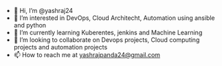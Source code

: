 - 👋 Hi, I’m @yashraj24
- 👀 I’m interested in DevOps, Cloud Architecht, Automation using ansible and python
- 🌱 I’m currently learning Kuberentes, jenkins and Machine Learning
- 💞️ I’m looking to collaborate on Devops projects, Cloud computing projects and automation projects 
- 📫 How to reach me at yashrajpanda24@gmail.com

<!---
yashraj24/yashraj24 is a ✨ special ✨ repository because its `README.md` (this file) appears on your GitHub profile.
You can click the Preview link to take a look at your changes.
--->
